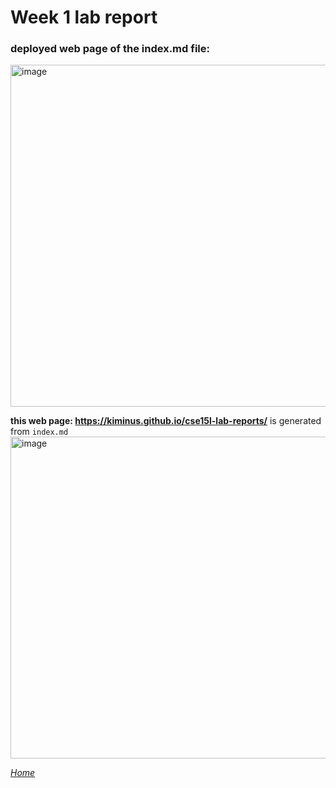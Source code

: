 # Week 1 lab report
### deployed web page of the index.md file:
<img width="547" alt="image" src="https://user-images.githubusercontent.com/47069260/211393060-242ef4af-40ff-4c44-9995-2fa34a423b4b.png">

__this web page: https://kiminus.github.io/cse15l-lab-reports/__ is generated from `index.md`
<img width="515" alt="image" src="https://user-images.githubusercontent.com/47069260/211394793-e205817d-885b-46df-a5de-54cdf3286812.png">


_[Home](index.md)_
